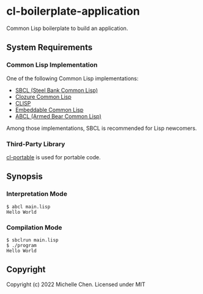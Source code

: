 # cl-boilerplate-application

Common Lisp boilerplate to build an application.

## System Requirements

### Common Lisp Implementation

One of the following Common Lisp implementations:

* [SBCL (Steel Bank Common Lisp)](http://www.sbcl.org/)
* [Clozure Common Lisp](https://ccl.clozure.com/)
* [CLISP](https://clisp.sourceforge.io/)
* [Embeddable Common Lisp](https://ecl.common-lisp.dev/)
* [ABCL (Armed Bear Common Lisp)](https://armedbear.common-lisp.dev/)

Among those implementations, SBCL is recommended for Lisp newcomers.

### Third-Party Library

[cl-portable](https://github.com/cwchentw/cl-portable) is used for portable code.

## Synopsis

### Interpretation Mode

```shell
$ abcl main.lisp
Hello World
```

### Compilation Mode

```shell
$ sbclrun main.lisp
$ ./program
Hello World
```

## Copyright

Copyright (c) 2022 Michelle Chen. Licensed under MIT
